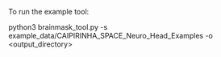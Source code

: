 To run the example tool:

python3 brainmask_tool.py -s example_data/CAIPIRINHA_SPACE_Neuro_Head_Examples -o <output_directory>
